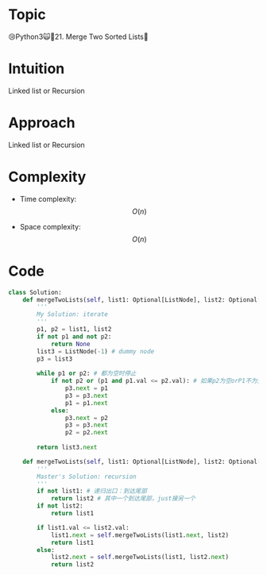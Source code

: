 # Topic
😢Python3🙀🎳21. Merge Two Sorted Lists🧨

# Intuition
Linked list or Recursion

# Approach
Linked list or Recursion

# Complexity
- Time complexity:
$$O(n)$$

- Space complexity:
$$O(n)$$

# Code
```python
class Solution:
	def mergeTwoLists(self, list1: Optional[ListNode], list2: Optional[ListNode]) -> Optional[ListNode]:
		'''
		My Solution: iterate
		'''
		p1, p2 = list1, list2
		if not p1 and not p2:
			return None
		list3 = ListNode(-1) # dummy node
		p3 = list3
		
		while p1 or p2: # 都为空时停止
			if not p2 or (p1 and p1.val <= p2.val): # 如果p2为空orP1不为空且p1<=p2
				p3.next = p1
				p3 = p3.next
				p1 = p1.next
			else:
				p3.next = p2
				p3 = p3.next
				p2 = p2.next
				
		return list3.next

	def mergeTwoLists(self, list1: Optional[ListNode], list2: Optional[ListNode]) -> Optional[ListNode]:
		'''
		Master's Solution: recursion
		'''
		if not list1: # 递归出口：到达尾部
			return list2 # 其中一个到达尾部，just接另一个
		if not list2:
			return list1

		if list1.val <= list2.val:
			list1.next = self.mergeTwoLists(list1.next, list2)
			return list1
		else:
			list2.next = self.mergeTwoLists(list1, list2.next)
			return list2
```